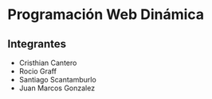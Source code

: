 # Programación Web Dinámica

## Integrantes
- Cristhian Cantero
- Rocio Graff
- Santiago Scantamburlo
- Juan Marcos Gonzalez
